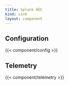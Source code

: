 ```yaml
---
title: Splunk HEC
kind: sink
layout: component
---
```


## Configuration

{{< component/config >}}

## Telemetry

{{< component/telemetry >}}

